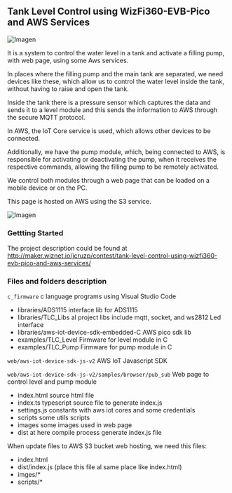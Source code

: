 ## Tank Level Control using WizFi360-EVB-Pico and AWS Services

![Imagen](http://maker.wiznet.io/upload/project/7446/cover.jpg)

It is a system to control the water level in a tank and activate a filling pump, with web page, using some Aws services.

In places where the filling pump and the main tank are separated, we need devices like these, which allow us to control the water level inside the tank, without having to raise and open the tank. 

Inside the tank there is a pressure sensor which captures the data and sends it to a level module and this sends the information to AWS through the secure MQTT protocol. 

In AWS, the IoT Core service is used, which allows other devices to be connected. 

Additionally, we have the pump module, which, being connected to AWS, is responsible for activating or deactivating the pump, when it receives the respective commands, allowing the filling pump to be remotely activated. 

We control both modules through a web page that can be loaded on a mobile device or on the PC.

This page is hosted on AWS using the S3 service.
 
![Imagen](http://maker.wiznet.io/upload/ckeditor5/944403055_1663570124.png)

 
### Gettting Started

The project description could be found at 
 http://maker.wiznet.io/jcruzp/contest/tank-level-control-using-wizfi360-evb-pico-and-aws-services/
 
 
 
### Files and folders description

```c_firmware```
   c language programs using Visual Studio Code

- libraries/ADS1115 interface lib for ADS1115 
- libraries/TLC_Libs al project libs include mqtt, socket, and ws2812 Led interface 
- libraries/aws-iot-device-sdk-embedded-C AWS pico sdk lib
- examples/TLC_Level Firmware for level module in C 
- examples/TLC_Pump  Firmware for pump module in C

```web/aws-iot-device-sdk-js-v2```
   AWS IoT Javascript SDK 

```web/aws-iot-device-sdk-js-v2/samples/browser/pub_sub``` 
   Web page to control level and pump module
- index.html source html file
- index.ts typescript source file to generate index.js
- settings.js constants with aws iot cores and some credentials
- scripts some utils scripts
- images some images used in web page 
- dist at here compile process generate index.js file

When update files to AWS S3 bucket web hosting, we need this files:
- index.html
- dist/index.js (place this file al same place like index.html)
- imges/*
- scripts/*

